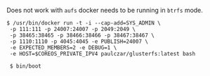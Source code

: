 

Does not work with `aufs` docker needs to be running in `btrfs` mode.

```
$ /usr/bin/docker run -t -i --cap-add=SYS_ADMIN \
 -p 111:111 -p 24007:24007 -p 2049:2049 \
 -p 38465:38465 -p 38466:38466 -p 38467:38467 \
 -p 1110:1110 -p 4045:4045 -e PUBLISH=24007 \
 -e EXPECTED_MEMBERS=2 -e DEBUG=1 \
 -e HOST=$COREOS_PRIVATE_IPV4 paulczar/glusterfs:latest bash

 $ bin/boot
```
